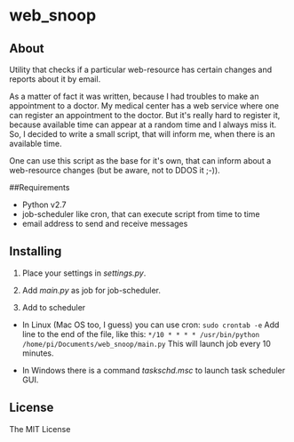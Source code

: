 # web_snoop

## About

Utility that checks if a particular web-resource has certain changes and reports about it by email.

As a matter of fact it was written, because I had troubles to make an appointment to a doctor. My medical center has a web service where one can register an appointment to the doctor. But it's really hard to register it, because available time can appear at a random time and I always miss it. So, I decided to write a small script, that will inform me, when there is an available time.

One can use this script as the base for it's own, that can inform about a web-resource changes (but be aware, not to DDOS it ;-)).

##Requirements

- Python v2.7
- job-scheduler like cron, that can execute script from time to time
- email address to send and receive messages

## Installing

1. Place your settings in *settings.py*.

2. Add *main.py* as job for job-scheduler.

3. Add to scheduler
- In Linux (Mac OS too, I guess) you can use cron:
`sudo crontab -e`
Add line to the end of the file, like this:
`*/10 * * * * /usr/bin/python /home/pi/Documents/web_snoop/main.py`
This will launch job every 10 minutes.

- In Windows there is a command *taskschd.msc* to launch task scheduler GUI.

## License

The MIT License